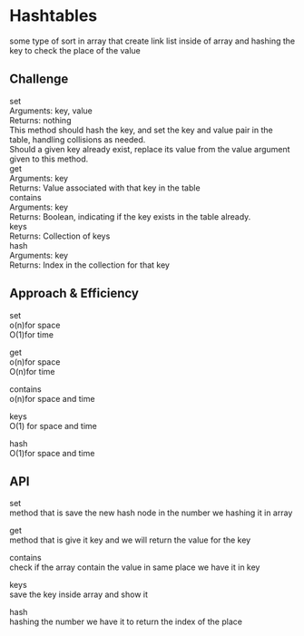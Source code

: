 # Hashtables
some type of sort  in array that create link list inside of  array  and hashing the key to check the place of the value <br />
## Challenge
set<br />
Arguments: key, value<br />
Returns: nothing<br />
This method should hash the key, and set the key and value pair in the table, handling collisions as needed.<br />
Should a given key already exist, replace its value from the value argument given to this method.<br />
get<br />
Arguments: key<br />
Returns: Value associated with that key in the table<br />
contains<br />
Arguments: key<br />
Returns: Boolean, indicating if the key exists in the table already.<br />
keys<br />
Returns: Collection of keys<br />
hash<br />
Arguments: key<br />
Returns: Index in the collection for that key<br />

## Approach & Efficiency
set<br />
o(n)for space<br /> 
O(1)for time<br />

get<br />
o(n)for space<br />
O(n)for time<br />

contains<br />
o(n)for space and time<br />

keys<br />
O(1) for space and time <br />

hash<br />
O(1)for space and time<br />
## API
set<br />
method that is save the new hash node in the number we hashing it  in array<br />

get<br />
method that is give it key and we will return the value for the key<br />

contains<br />
check if the array contain the value in same place we have it in key<br />

keys<br />
save the key inside array and show it<br />

hash<br />
hashing the number we have it to return the index of the place <br />







